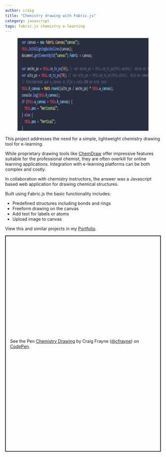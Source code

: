 ```yaml
---
author: craig
title: "Chemistry drawing with Fabric.js"
category: javascript
tags: fabric.js chemistry e-learning
---
```


<figure class="aligncenter">
	<img src="/assets/images/chemistry-drawing.webp" width="800" height="300" alt="chemistry drawing with fabric.js" />
</figure>

This project addresses the need for a simple, lightweight chemistry drawing tool for e-learning.

While proprietary drawing tools like <a href="https://perkinelmerinformatics.com/products/research/chemdraw" target="_blank">ChemDraw</a> offer impressive features suitable for the professional chemist, they are often overkill for online learning applications. Integration with e-learning platforms can be both complex and costly.

In collaboration with chemistry instructors, the answer was a Javascript based web application for drawing chemical structures. 

Built using Fabric.js the basic functionality includes:
<!--more-->
* Predefined structures including bonds and rings
* Freeform drawing on the canvas
* Add text for labels or atoms
* Upload image to canvas

View this and similar projects in my <a href="/work/">Portfolio</a>.

<p class="codepen" data-height="500" data-default-tab="result" data-slug-hash="gOvWoeN" data-user="cfrayne" style="height: 698.837646484375px; box-sizing: border-box; display: flex; align-items: center; justify-content: center; border: 2px solid; margin: 1em 0; padding: 1em;">
  <span>See the Pen <a href="https://codepen.io/cfrayne/pen/gOvWoeN">
  Chemistry Drawing</a> by Craig Frayne (<a href="https://codepen.io/cfrayne">@cfrayne</a>)
  on <a href="https://codepen.io">CodePen</a>.</span>
</p>
<script async src="https://cpwebassets.codepen.io/assets/embed/ei.js"></script>